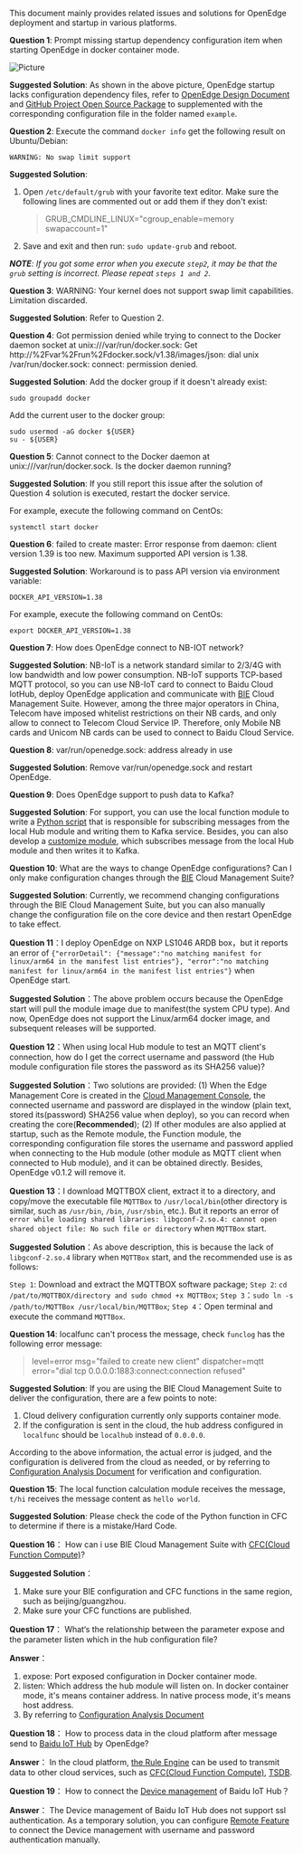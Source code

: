 This document mainly provides related issues and solutions for OpenEdge deployment and startup in various platforms.

**Question 1**: Prompt missing startup dependency configuration item when starting OpenEdge in docker container mode.

![Picture](../images/setup/docker-engine-conf-miss.png)

**Suggested Solution**: As shown in the above picture, OpenEdge startup lacks configuration dependency files, refer to [OpenEdge Design Document](./overview/OpenEdge-design.md) and [GitHub Project Open Source Package](https://github.com/baidu/openedge) to supplemented with the corresponding configuration file in the folder named `example`.

**Question 2**: Execute the command `docker info` get the following result on Ubuntu/Debian:

```
WARNING: No swap limit support
```

**Suggested Solution**:

1. Open `/etc/default/grub` with your favorite text editor. Make sure the following lines are commented out or add them if they don't exist:

	> GRUB_CMDLINE_LINUX="cgroup_enable=memory swapaccount=1"

2. Save and exit and then run: `sudo update-grub` and reboot.

_**NOTE**: If you got some error when you execute `step2`, it may be that the `grub` setting is incorrect. Please repeat `steps 1 and 2`._

**Question 3**: WARNING: Your kernel does not support swap limit capabilities. Limitation discarded.

**Suggested Solution**: Refer to Question 2.

**Question 4**: Got permission denied while trying to connect to the Docker daemon socket at unix:///var/run/docker.sock: Get http://%2Fvar%2Frun%2Fdocker.sock/v1.38/images/json: dial unix /var/run/docker.sock: connect: permission denied.

**Suggested Solution**: Add the docker group if it doesn't already exist:

```shell
sudo groupadd docker
```

Add the current user to the docker group:

```shell
sudo usermod -aG docker ${USER}
su - ${USER}
``` 

**Question 5**: Cannot connect to the Docker daemon at unix:///var/run/docker.sock. Is the docker daemon running?

**Suggested Solution**: If you still report this issue after the solution of Question 4 solution is executed, restart the docker service.

For example, execute the following command on CentOs:

```shell
systemctl start docker
```

**Question 6**: failed to create master: Error response from daemon: client version 1.39 is too new. Maximum supported API version is 1.38.

**Suggested Solution**: Workaround is to pass API version via environment variable:

`DOCKER_API_VERSION=1.38`

For example, execute the following command on CentOs:

```shell
export DOCKER_API_VERSION=1.38
```

**Question 7**: How does OpenEdge connect to NB-IOT network?

**Suggested Solution**: NB-IoT is a network standard similar to 2/3/4G with low bandwidth and low power consumption. NB-IoT supports TCP-based MQTT protocol, so you can use NB-IoT card to connect to Baidu Cloud IotHub, deploy OpenEdge application and communicate with [BIE](https://cloud.baidu.com/product/bie.html) Cloud Management Suite. However, among the three major operators in China, Telecom have imposed whitelist restrictions on their NB cards, and only allow to connect to Telecom Cloud Service IP. Therefore, only Mobile NB cards and Unicom NB cards can be used to connect to Baidu Cloud Service.

**Question 8**: var/run/openedge.sock: address already in use

**Suggested Solution**: Remove var/run/openedge.sock and restart OpenEdge.

**Question 9**: Does OpenEdge support to push data to Kafka?

**Suggested Solution**: For support, you can use the local function module to write a [Python script](https://github.com/baidu/openedge/blob/master/doc/us-en/customize/How-to-write-a-python-script-for-python-runtime.md) that is responsible for subscribing messages from the local Hub module and writing them to Kafka service. Besides, you can also develop a [customize module](https://github.com/baidu/openedge/blob/master/doc/us-en/customize/How-to-develop-a-customize-module-for-openedge.md), which subscribes message from the local Hub module and then writes it to Kafka.

**Question 10**: What are the ways to change OpenEdge configurations? Can I only make configuration changes through the [BIE](https://cloud.baidu.com/product/bie.html) Cloud Management Suite?

**Suggested Solution**: Currently, we recommend changing configurations through the BIE Cloud Management Suite, but you can also manually change the configuration file on the core device and then restart OpenEdge to take effect.

**Question 11**：I deploy OpenEdge on NXP LS1046 ARDB box，but it reports an error of `{"errorDetail": {"message":"no matching manifest for linux/arm64 in the manifest list entries"}, "error":"no matching manifest for linux/arm64 in the manifest list entries"}` when OpenEdge start.

**Suggested Solution**：The above problem occurs because the OpenEdge start will pull the module image due to manifest(the system CPU type). And now, OpenEdge does not support the Linux/arm64 docker image, and subsequent releases will be supported.

**Question 12**：When using local Hub module to test an MQTT client's connection, how do I get the correct username and password (the Hub module configuration file stores the password as its SHA256 value)?

**Suggested Solution**：Two solutions are provided: (1) When the Edge Management Core is created in the [Cloud Management Console](https://cloud.baidu.com/product/bie.html), the connected username and password are displayed in the window (plain text, stored its(password) SHA256 value when deploy), so you can record when creating the core(**Recommended**); (2) If other modules are also applied at startup, such as the Remote module, the Function module, the corresponding configuration file stores the username and password applied when connecting to the Hub module (other module as MQTT client when connected to Hub module), and it can be obtained directly. Besides, OpenEdge v0.1.2 will remove it.

**Question 13**：I download MQTTBOX client, extract it to a directory, and copy/move the executable file `MQTTBox` to `/usr/local/bin`(other directory is similar, such as `/usr/bin`, `/bin`, `/usr/sbin`, etc.). But it reports an error of `error while loading shared libraries: libgconf-2.so.4: cannot open shared object file: No such file or directory` when `MQTTBox` start.

**Suggested Solution**：As above description, this is because the lack of `libgconf-2.so.4` library when `MQTTBox` start, and the recommended use is as follows:

`Step 1`: Download and extract the MQTTBOX software package;
`Step 2`: `cd /pat/to/MQTTBOX/directory and sudo chmod +x MQTTBox`;
`Step 3`：`sudo ln -s /path/to/MQTTBox /usr/local/bin/MQTTBox`;
`Step 4`：Open terminal and execute the command `MQTTBox`.

**Question 14**: localfunc can't process the message, check `funclog` has the following error message:

> level=error msg="failed to create new client" dispatcher=mqtt error="dial tcp 0.0.0.0:1883:connect:connection refused"

**Suggested Solution**: If you are using the BIE Cloud Management Suite to deliver the configuration, there are a few points to note:

1. Cloud delivery configuration currently only supports container mode.
2. If the configuration is sent in the cloud, the hub address configured in `localfunc` should be `localhub` instead of `0.0.0.0`.

According to the above information, the actual error is judged, and the configuration is delivered from the cloud as needed, or by referring to [Configuration Analysis Document](./tutorials/Config-interpretation.md) for verification and configuration.

**Question 15**: The local function calculation module receives the message, `t/hi` receives the message content as `hello world`.

**Suggested Solution**: Please check the code of the Python function in CFC to determine if there is a mistake/Hard Code.

**Question 16**： How can i use BIE Cloud Management Suite with [CFC(Cloud Function Compute)](https://cloud.baidu.com/product/cfc.html)?

**Suggested Solution**： 
1. Make sure your BIE configuration and CFC functions in the same region, such as beijing/guangzhou.
2. Make sure your CFC functions are published.

**Question 17**： What‘s the relationship between the parameter expose and the parameter listen which in the hub configuration file?

**Answer**： 
1. expose: Port exposed configuration in Docker container mode.
2. listen: Which address the hub module will listen on. In docker container mode, it's means container address. In native process mode, it's means host address.
3. By referring to [Configuration Analysis Document](./tutorials/Config-interpretation.md)

**Question 18**： How to process data in the cloud platform after message send to [Baidu IoT Hub]((https://cloud.baidu.com/product/iot.html)) by OpenEdge?

**Answer**： 
In the cloud platform, [the Rule Engine](https://cloud.baidu.com/product/re.html) can be used to transmit data to other cloud services, such as [CFC(Cloud Function Compute)](https://cloud.baidu.com/product/cfc.html), [TSDB](https://cloud.baidu.com/product/tsdb.html).

**Question 19**： How to connect the [Device management](https://cloud.baidu.com/doc/IOT/GettingStarted.html#.E5.88.9B.E5.BB.BA.E7.89.A9.E6.A8.A1.E5.9E.8B) of Baidu IoT Hub？

**Answer**： 
The Device management of Baidu IoT Hub does not support ssl authentication. As a temporary solution, you can configure [Remote Feature](./tutorials/Message-synchronize-with-iothub-through-remote-module.md) to connect the Device management with username and password authentication manually.
